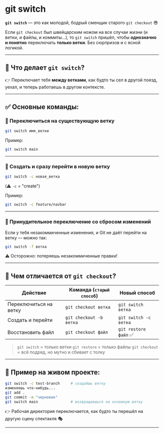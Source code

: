 # git switch
**`git switch`** — это как молодой, бодрый сменщик старого `git checkout` 😎

Если `git checkout` был швейцарским ножом на все случаи жизни (и ветки, и файлы, и коммиты…), то `git switch` пришёл, чтобы **однозначно и понятно** переключать **только ветки**. Без сюрпризов и с ясной логикой.

---

## 🧠 Что делает `git switch`?

👉 Переключает тебя **между ветками**, как будто ты сел в другой поезд, уехал, и теперь работаешь в другом контексте.

---

## ✅ Основные команды:
### 🔹 Переключиться на существующую ветку

```bash
git switch имя_ветки
```

Пример:

```bash
git switch main
```

---

### 🔹 Создать и сразу перейти в новую ветку

```bash
git switch -c новая_ветка
```

(⚠️ `-c` = "create")

Пример:

```bash
git switch -c feature/navbar
```

---

### 🔹 Принудительное переключение со сбросом изменений
Если у тебя незакоммиченные изменения, и Git не даёт перейти на ветку — можно так:

```bash
git switch -f ветка
```

⚠️ Осторожно: потеряешь незакоммиченные правки!

---

## 🔄 Чем отличается от `git checkout`?

| Действие               | Команда (`старый способ`) | Новый способ          |
| ---------------------- | ------------------------- | --------------------- |
| Переключиться на ветку | `git checkout ветка`      | `git switch ветка`    |
| Создать и перейти      | `git checkout -b ветка`   | `git switch -c ветка` |
| Восстановить файл      | `git checkout файл`       | `git restore файл` ✅  |

> `git switch` = только ветки
> `git restore` = только файлы
> `git checkout` = всё подряд, но мутно и сбивает с толку

---

## 🧪 Пример на живом проекте:

```bash
git switch -c test-branch     # создаёшь ветку
изменяешь что-нибудь...
git add .
git commit -m "черновик"
git switch main               # возвращаешься на основную ветку
```

👉 Рабочая директория переключается, как будто ты перешёл на другую сцену спектакля 🎭

---
